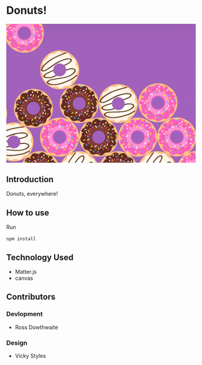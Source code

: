 # Donuts!

![Falling donuts! AGGHHH](https://github.com/rossdowthwaite/donuts/blob/master/donuts.png?raw=true)

## Introduction

Donuts, everywhere!

## How to use

Run
```
npm install
```

## Technology Used

* Matter.js
* canvas

## Contributors
### Devlopment

* Ross Dowthwaite

### Design

* Vicky Styles
